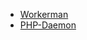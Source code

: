 - [Workerman](https://github.com/walkor/Workerman)
- [PHP-Daemon](https://github.com/shaneharter/PHP-Daemon)

